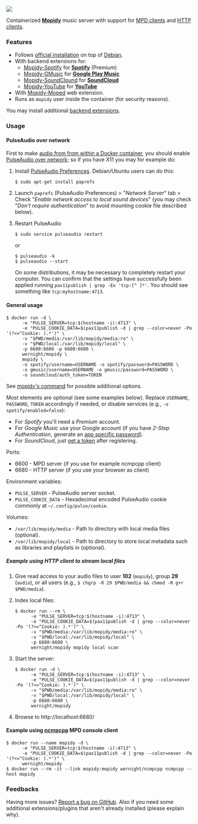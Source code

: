[![](https://images.microbadger.com/badges/image/wernight/mopidy.svg)](http://microbadger.com/images/wernight/mopidy "Get your own image badge on microbadger.com")

Containerized **[Mopidy]** music server with support for [MPD clients]
and [HTTP clients].

### Features

  * Follows [official installation] on top of [Debian].
  * With backend extensions for:
      * [Mopidy-Spotify] for **[Spotify]** (Premium)
      * [Mopidy-GMusic] for **[Google Play Music]**
      * [Mopidy-SoundClound] for **[SoundCloud]**
      * [Mopidy-YouTube] for **[YouTube]**
  * With [Mopidy-Moped] web extension.
  * Runs as `mopidy` user inside the container (for security reasons).

You may install additional [backend extensions].

### Usage

#### PulseAudio over network

First to make [audio from from within a Docker container], you should enable
[PulseAudio over network]; so if you have X11 you may for example do:

 1. Install [PulseAudio Preferences]. Debian/Ubuntu users can do this:

        $ sudo apt-get install paprefs

 2. Launch `paprefs` (PulseAudio Preferences) > "*Network Server*" tab > Check
    "*Enable network access to local sound devices*" (you may check "*Don't
    require authentication*" to avoid mounting cookie file described below).

 3. Restart PulseAudio

        $ sudo service pulseaudio restart

    or

        $ pulseaudio -k
        $ pulseaudio --start

    On some distributions, it may be necessary to completely restart your
    computer. You can confirm that the settings have successfully been applied
    running `pax11publish | grep -Eo 'tcp:[^ ]*'`. You should see something like
    `tcp:myhostname:4713`.

#### General usage

    $ docker run -d \
          -e "PULSE_SERVER=tcp:$(hostname -i):4713" \
          -e "PULSE_COOKIE_DATA=$(pax11publish -d | grep --color=never -Po '(?<=^Cookie: ).*')" \
          -v "$PWD/media:/var/lib/mopidy/media:ro" \
          -v "$PWD/local:/var/lib/mopidy/local" \
          -p 6600:6600 -p 6680:6680 \
          wernight/mopidy \
          mopidy \
          -o spotify/username=USERNAME -o spotify/password=PASSWORD \
          -o gmusic/username=USERNAME -o gmusic/password=PASSWORD \
          -o soundcloud/auth_token=TOKEN

See [mopidy's command] for possible additional options.

Most elements are optional (see some examples below). Replace `USERNAME`,
`PASSWORD`, `TOKEN` accordingly if needed, or disable services (e.g., `-o
spotify/enabled=false`):

  * For *Spotify* you'll need a *Premium* account.
  * For *Google Music* use your Google account (if you have *2-Step
    Authentication*, generate an [app specific password]).
  * For *SoundCloud*, just [get a token] after registering.

Ports:

  * 6600 - MPD server (if you use for example ncmpcpp client)
  * 6680 - HTTP server (if you use your browser as client)

Environment variables:

  * `PULSE_SERVER` - PulseAudio server socket.
  * `PULSE_COOKIE_DATA` - Hexadecimal encoded PulseAudio cookie commonly at
    `~/.config/pulse/cookie`.

Volumes:

  * `/var/lib/mopidy/media` - Path to directory with local media files
    (optional).
  * `/var/lib/mopidy/local` - Path to directory to store local metadata such as
    libraries and playlists in (optional).

##### Example using HTTP client to stream local files

 1. Give read access to your audio files to user **102** (`mopidy`), group
    **29** (`audio`), or all users (e.g., `$ chgrp -R 29 $PWD/media && chmod -R
    g+r $PWD/media`).

 2. Index local files:

        $ docker run --rm \
              -e "PULSE_SERVER=tcp:$(hostname -i):4713" \
              -e "PULSE_COOKIE_DATA=$(pax11publish -d | grep --color=never -Po '(?<=^Cookie: ).*')" \
              -v "$PWD/media:/var/lib/mopidy/media:ro" \
              -v "$PWD/local:/var/lib/mopidy/local" \
              -p 6680:6680 \
              wernight/mopidy mopidy local scan

 3. Start the server:

        $ docker run -d \
              -e "PULSE_SERVER=tcp:$(hostname -i):4713" \
              -e "PULSE_COOKIE_DATA=$(pax11publish -d | grep --color=never -Po '(?<=^Cookie: ).*')" \
              -v "$PWD/media:/var/lib/mopidy/media:ro" \
              -v "$PWD/local:/var/lib/mopidy/local" \
              -p 6680:6680 \
              wernight/mopidy

 4. Browse to http://localhost:6680/

#### Example using [ncmpcpp] MPD console client

    $ docker run --name mopidy -d \
          -e "PULSE_SERVER=tcp:$(hostname -i):4713" \
          -e "PULSE_COOKIE_DATA=$(pax11publish -d | grep --color=never -Po '(?<=^Cookie: ).*')" \
          wernight/mopidy
    $ docker run --rm -it --link mopidy:mopidy wernight/ncmpcpp ncmpcpp --host mopidy

### Feedbacks

Having more issues? [Report a bug on GitHub]. Also if you need some additional
extensions/plugins that aren't already installed (please explain why).

[//]: # "Links"

[Debian]: https://docs.mopidy.com/en/latest/installation/debian/
[Google Play Music]: https://play.google.com/music/listen
[HTTP clients]: https://docs.mopidy.com/en/latest/ext/web/#ext-web
[MPD clients]: https://docs.mopidy.com/en/latest/clients/mpd/
[Mopidy-GMusic]: https://docs.mopidy.com/en/latest/ext/backends/#mopidy-gmusic
[Mopidy-Moped]: https://docs.mopidy.com/en/latest/ext/web/#mopidy-moped
[Mopidy-SoundClound]: https://docs.mopidy.com/en/latest/ext/backends/#mopidy-soundcloud
[Mopidy-Spotify]: https://docs.mopidy.com/en/latest/ext/backends/#mopidy-spotify
[Mopidy-YouTube]: https://docs.mopidy.com/en/latest/ext/backends/#mopidy-youtube
[Mopidy]: https://www.mopidy.com/
[PulseAudio Preferences]: http://freedesktop.org/software/pulseaudio/paprefs/
[PulseAudio over network]: https://wiki.freedesktop.org/www/Software/PulseAudio/Documentation/User/Network/
[Report a bug on GitHub]: https://github.com/wernight/docker-mopidy/issues
[SoundCloud]: https://soundcloud.com/stream
[Spotify]: https://www.spotify.com/us/
[YouTube]: https://www.youtube.com

[app specific password]: https://security.google.com/settings/security/apppasswords
[audio from from within a Docker container]: http://stackoverflow.com/q/28985714/167897
[backend extensions]: https://docs.mopidy.com/en/latest/ext/backends/
[get a token]: https://www.mopidy.com/authenticate/
[mopidy's command]: https://docs.mopidy.com/en/latest/command/
[ncmpcpp]: https://docs.mopidy.com/en/latest/clients/mpd/#ncmpcpp
[official installation]: https://docs.mopidy.com/en/latest/installation/debian/
